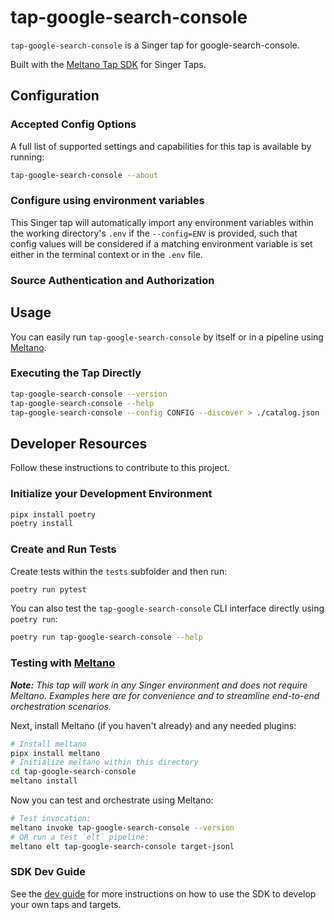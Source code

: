 # tap-google-search-console

`tap-google-search-console` is a Singer tap for google-search-console.

Built with the [Meltano Tap SDK](https://sdk.meltano.com) for Singer Taps.

<!--

Developer TODO: Update the below as needed to correctly describe the install procedure. For instance, if you do not have a PyPi repo, or if you want users to directly install from your git repo, you can modify this step as appropriate.

## Installation

Install from PyPi:

```bash
pipx install tap-google-search-console
```

Install from GitHub:

```bash
pipx install git+https://github.com/ORG_NAME/tap-google-search-console.git@main
```

-->

## Configuration

### Accepted Config Options

<!--
Developer TODO: Provide a list of config options accepted by the tap.

This section can be created by copy-pasting the CLI output from:

```
tap-google-search-console --about --format=markdown
```
-->

A full list of supported settings and capabilities for this
tap is available by running:

```bash
tap-google-search-console --about
```

### Configure using environment variables

This Singer tap will automatically import any environment variables within the working directory's
`.env` if the `--config=ENV` is provided, such that config values will be considered if a matching
environment variable is set either in the terminal context or in the `.env` file.

### Source Authentication and Authorization

<!--
Developer TODO: If your tap requires special access on the source system, or any special authentication requirements, provide those here.
-->

## Usage

You can easily run `tap-google-search-console` by itself or in a pipeline using [Meltano](https://meltano.com/).

### Executing the Tap Directly

```bash
tap-google-search-console --version
tap-google-search-console --help
tap-google-search-console --config CONFIG --discover > ./catalog.json
```

## Developer Resources

Follow these instructions to contribute to this project.

### Initialize your Development Environment

```bash
pipx install poetry
poetry install
```

### Create and Run Tests

Create tests within the `tests` subfolder and
  then run:

```bash
poetry run pytest
```

You can also test the `tap-google-search-console` CLI interface directly using `poetry run`:

```bash
poetry run tap-google-search-console --help
```

### Testing with [Meltano](https://www.meltano.com)

_**Note:** This tap will work in any Singer environment and does not require Meltano.
Examples here are for convenience and to streamline end-to-end orchestration scenarios._

<!--
Developer TODO:
Your project comes with a custom `meltano.yml` project file already created. Open the `meltano.yml` and follow any "TODO" items listed in
the file.
-->

Next, install Meltano (if you haven't already) and any needed plugins:

```bash
# Install meltano
pipx install meltano
# Initialize meltano within this directory
cd tap-google-search-console
meltano install
```

Now you can test and orchestrate using Meltano:

```bash
# Test invocation:
meltano invoke tap-google-search-console --version
# OR run a test `elt` pipeline:
meltano elt tap-google-search-console target-jsonl
```

### SDK Dev Guide

See the [dev guide](https://sdk.meltano.com/en/latest/dev_guide.html) for more instructions on how to use the SDK to
develop your own taps and targets.
